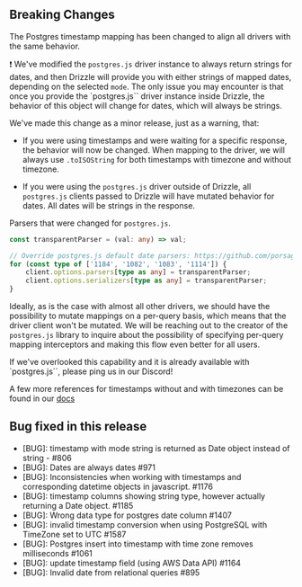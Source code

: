 ## Breaking Changes

The Postgres timestamp mapping has been changed to align all drivers with the same behavior.

❗ We've modified the `postgres.js` driver instance to always return strings for dates, and then Drizzle will provide you with either strings of mapped dates, depending on the selected `mode`. The only issue you may encounter is that once you provide the `postgres.js`` driver instance inside Drizzle, the behavior of this object will change for dates, which will always be strings.

We've made this change as a minor release, just as a warning, that:

- If you were using timestamps and were waiting for a specific response, the behavior will now be changed.
  When mapping to the driver, we will always use `.toISOString` for both timestamps with timezone and without timezone.

- If you were using the `postgres.js` driver outside of Drizzle, all `postgres.js` clients passed to Drizzle will have mutated behavior for dates. All dates will be strings in the response.

Parsers that were changed for `postgres.js`.

```ts
const transparentParser = (val: any) => val;

// Override postgres.js default date parsers: https://github.com/porsager/postgres/discussions/761
for (const type of ['1184', '1082', '1083', '1114']) {
	client.options.parsers[type as any] = transparentParser;
	client.options.serializers[type as any] = transparentParser;
}
```

Ideally, as is the case with almost all other drivers, we should have the possibility to mutate mappings on a per-query basis, which means that the driver client won't be mutated. We will be reaching out to the creator of the `postgres.js` library to inquire about the possibility of specifying per-query mapping interceptors and making this flow even better for all users.

If we've overlooked this capability and it is already available with `postgres.js``, please ping us in our Discord!

A few more references for timestamps without and with timezones can be found in our [docs](http://orm.drizzle.team/docs/column-types/pg#timestamp)

## Bug fixed in this release

- [BUG]: timestamp with mode string is returned as Date object instead of string - #806
- [BUG]: Dates are always dates #971
- [BUG]: Inconsistencies when working with timestamps and corresponding datetime objects in javascript. #1176
- [BUG]: timestamp columns showing string type, however actually returning a Date object. #1185
- [BUG]: Wrong data type for postgres date column #1407
- [BUG]: invalid timestamp conversion when using PostgreSQL with TimeZone set to UTC #1587
- [BUG]: Postgres insert into timestamp with time zone removes milliseconds #1061
- [BUG]: update timestamp field (using AWS Data API) #1164
- [BUG]: Invalid date from relational queries #895
